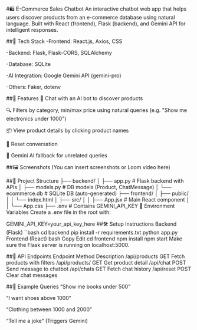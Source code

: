 #🛍️ E-Commerce Sales Chatbot
An interactive chatbot web app that helps users discover products from an e-commerce database using natural language. Built with React (frontend), Flask (backend), and Gemini API for intelligent responses.

##🔧 Tech Stack
-Frontend: React.js, Axios, CSS

-Backend: Flask, Flask-CORS, SQLAlchemy

-Database: SQLite

-AI Integration: Google Gemini API (gemini-pro)

-Others: Faker, dotenv

##🚀 Features
💬 Chat with an AI bot to discover products

🔍 Filters by category, min/max price using natural queries (e.g. "Show me electronics under 1000")

📦 View product details by clicking product names

🔄 Reset conversation

🧠 Gemini AI fallback for unrelated queries

##🖼️ Screenshots
(You can insert screenshots or Loom video here)

##📂 Project Structure
├── backend/
│   ├── app.py                # Flask backend with APIs
│   ├── models.py             # DB models (Product, ChatMessage)
│   └── ecommerce.db          # SQLite DB (auto-generated)
├── frontend/
│   ├── public/
│   │   └── index.html
│   ├── src/
│   │   ├── App.jsx           # Main React component
│   │   └── App.css
├── .env                      # Contains GEMINI_API_KEY
🔑 Environment Variables
Create a .env file in the root with:

GEMINI_API_KEY=your_api_key_here
##🛠️ Setup Instructions
Backend (Flask)
``bash
cd backend
pip install -r requirements.txt
python app.py
Frontend (React)
bash
Copy
Edit
cd frontend
npm install
npm start
Make sure the Flask server is running on localhost:5000.

##📡 API Endpoints
Endpoint	Method	Description
/api/products	GET	Fetch products with filters
/api/products/<id>	GET	Get product detail
/api/chat	POST	Send message to chatbot
/api/chats	GET	Fetch chat history
/api/reset	POST	Clear chat messages

##🧪 Example Queries
“Show me books under 500”

“I want shoes above 1000”

“Clothing between 1000 and 2000”

“Tell me a joke” (Triggers Gemini)
